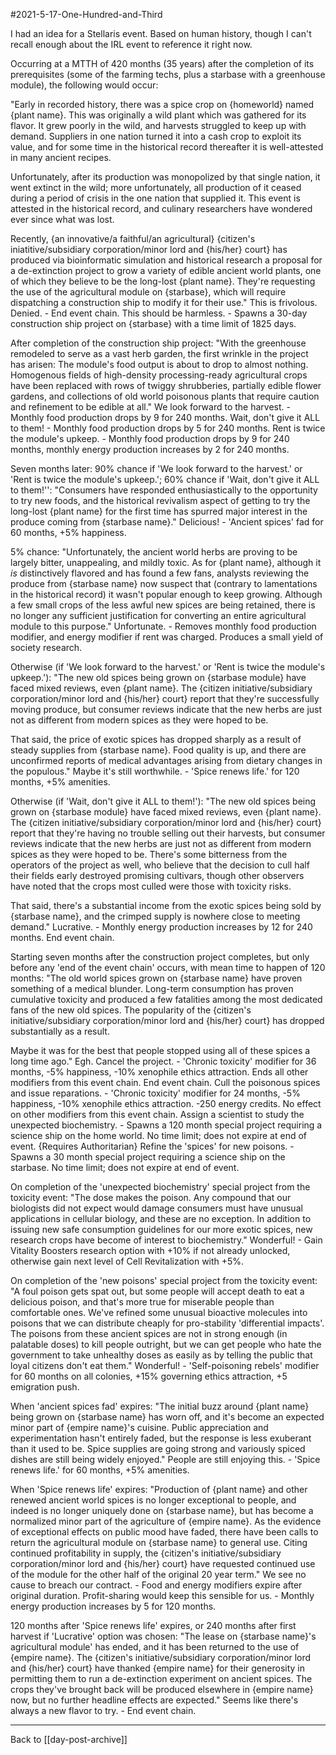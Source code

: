 #2021-5-17-One-Hundred-and-Third

I had an idea for a Stellaris event.  Based on human history, though I can't recall enough about the IRL event to reference it right now.

Occurring at a MTTH of 420 months (35 years) after the completion of its prerequisites (some of the farming techs, plus a starbase with a greenhouse module), the following would occur:

"Early in recorded history, there was a spice crop on {homeworld} named {plant name}.  This was originally a wild plant which was gathered for its flavor.  It grew poorly in the wild, and harvests struggled to keep up with demand.  Suppliers in one nation turned it into a cash crop to exploit its value, and for some time in the historical record thereafter it is well-attested in many ancient recipes.

Unfortunately, after its production was monopolized by that single nation, it went extinct in the wild; more unfortunately, all production of it ceased during a period of crisis in the one nation that supplied it.  This event is attested in the historical record, and culinary researchers have wondered ever since what was lost.

Recently, {an innovative/a faithful/an agricultural} {citizen's iniatitive/subsidiary corporation/minor lord and {his/her} court} has produced via bioinformatic simulation and historical research a proposal for a de-extinction project to grow a variety of edible ancient world plants, one of which they believe to be the long-lost {plant name}.  They're requesting the use of the agricultural module on {starbase}, which will require dispatching a construction ship to modify it for their use."
This is frivolous.  Denied.  - End event chain.
This should be harmless.  - Spawns a 30-day construction ship project on {starbase} with a time limit of 1825 days.

After completion of the construction ship project:
"With the greenhouse remodeled to serve as a vast herb garden, the first wrinkle in the project has arisen:  The module's food output is about to drop to almost nothing.  Homogenous fields of high-density processing-ready agricultural crops have been replaced with rows of twiggy shrubberies, partially edible flower gardens, and collections of old world poisonous plants that require caution and refinement to be edible at all."
We look forward to the harvest.  - Monthly food production drops by 9 for 240 months.
Wait, don't give it ALL to them! - Monthly food production drops by 5 for 240 months.
Rent is twice the module's upkeep.  - Monthly food production drops by 9 for 240 months, monthly energy production increases by 2 for 240 months.

Seven months later:
90% chance if 'We look forward to the harvest.' or 'Rent is twice the module's upkeep.'; 60% chance if 'Wait, don't give it ALL to them!'':
"Consumers have responded enthusiastically to the opportunity to try new foods, and the historical revivalism aspect of getting to try the long-lost {plant name} for the first time has spurred major interest in the produce coming from {starbase name}."
Delicious!  - 'Ancient spices' fad for 60 months, +5% happiness.

5% chance:
"Unfortunately, the ancient world herbs are proving to be largely bitter, unappealing, and mildly toxic.  As for {plant name}, although it *is* distinctively flavored and has found a few fans, analysts reviewing the produce from {starbase name} now suspect that (contrary to lamentations in the historical record) it wasn't popular enough to keep growing.  Although a few small crops of the less awful new spices are being retained, there is no longer any sufficient justification for converting an entire agricultural module to this purpose."
Unfortunate.  - Removes monthly food production modifier, and energy modifier if rent was charged.  Produces a small yield of society research.

Otherwise (if 'We look forward to the harvest.' or 'Rent is twice the module's upkeep.'):
"The new old spices being grown on {starbase module} have faced mixed reviews, even {plant name}.  The {citizen initiative/subsidiary corporation/minor lord and {his/her} court} report that they're successfully moving produce, but consumer reviews indicate that the new herbs are just not as different from modern spices as they were hoped to be.

That said, the price of exotic spices has dropped sharply as a result of steady supplies from {starbase name}.  Food quality is up, and there are unconfirmed reports of medical advantages arising from dietary changes in the populous."
Maybe it's still worthwhile.  - 'Spice renews life.' for 120 months, +5% amenities.

Otherwise (if 'Wait, don't give it ALL to them!'):
"The new old spices being grown on {starbase module} have faced mixed reviews, even {plant name}.  The {citizen initiative/subsidiary corporation/minor lord and {his/her} court} report that they're having no trouble selling out their harvests, but consumer reviews indicate that the new herbs are just not as different from modern spices as they were hoped to be.  There's some bitterness from the operators of the project as well, who believe that the decision to cull half their fields early destroyed promising cultivars, though other observers have noted that the crops most culled were those with toxicity risks.

That said, there's a substantial income from the exotic spices being sold by {starbase name}, and the crimped supply is nowhere close to meeting demand."
Lucrative.  - Monthly energy production increases by 12 for 240 months.  End event chain.

Starting seven months after the construction project completes, but only before any 'end of the event chain' occurs, with mean time to happen of 120 months:
"The old world spices grown on {starbase name} have proven something of a medical blunder.  Long-term consumption has proven cumulative toxicity and produced a few fatalities among the most dedicated fans of the new old spices.  The popularity of the {citizen's initiative/subsidiary corporation/minor lord and {his/her} court} has dropped substantially as a result.

Maybe it was for the best that people stopped using all of these spices a long time ago."
Egh.  Cancel the project. - 'Chronic toxicity' modifier for 36 months, -5% happiness, -10% xenophile ethics attraction.  Ends all other modifiers from this event chain.  End event chain.
Cull the poisonous spices and issue reparations. - 'Chronic toxicity' modifier for 24 months, -5% happiness, -10% xenophile ethics attraction.  -250 energy credits.  No effect on other modifiers from this event chain.
Assign a scientist to study the unexpected biochemistry.  - Spawns a 120 month special project requiring a science ship on the home world.  No time limit; does not expire at end of event.
{Requires Authoritarian}  Refine the 'spices' for new poisons.  - Spawns a 30 month special project requiring a science ship on the starbase.  No time limit; does not expire at end of event.

On completion of the 'unexpected biochemistry' special project from the toxicity event:
"The dose makes the poison.  Any compound that our biologists did not expect would damage consumers must have unusual applications in cellular biology, and these are no exception.  In addition to issuing new safe consumption guidelines for our more exotic spices, new research crops have become of interest to biochemistry."
Wonderful! - Gain Vitality Boosters research option with +10% if not already unlocked, otherwise gain next level of Cell Revitalization with +5%.

On completion of the 'new poisons' special project from the toxicity event:
"A foul poison gets spat out, but some people will accept death to eat a delicious poison, and that's more true for miserable people than comfortable ones.  We've refined some unusual bioactive molecules into poisons that we can distribute cheaply for pro-stability 'differential impacts'.  The poisons from these ancient spices are not in strong enough (in palatable doses) to kill people outright, but we can get people who hate the government to take unhealthy doses as easily as by telling the public that loyal citizens don't eat them."
Wonderful! - 'Self-poisoning rebels' modifier for 60 months on all colonies, +15% governing ethics attraction, +5 emigration push.

When 'ancient spices fad' expires:
"The initial buzz around {plant name} being grown on {starbase name} has worn off, and it's become an expected minor part of {empire name}'s cuisine.  Public appreciation and experimentation hasn't entirely faded, but the response is less exuberant than it used to be.  Spice supplies are going strong and variously spiced dishes are still being widely enjoyed."
People are still enjoying this. - 'Spice renews life.' for 60 months, +5% amenities.

When 'Spice renews life' expires:
"Production of {plant name} and other renewed ancient world spices is no longer exceptional to people, and indeed is no longer uniquely done on {starbase name}, but has become a normalized minor part of the agriculture of {empire name}.  As the evidence of exceptional effects on public mood have faded, there have been calls to return the agricultural module on {starbase name} to general use.  Citing continued profitability in supply, the {citizen's initiative/subsidiary corporation/minor lord and {his/her} court} have requested continued use of the module for the other half of the original 20 year term."
We see no cause to breach our contract. - Food and energy modifiers expire after original duration.
Profit-sharing would keep this sensible for us. - Monthly energy production increases by 5 for 120 months.

120 months after 'Spice renews life' expires, or 240 months after first harvest if 'Lucrative' option was chosen:
"The lease on {starbase name}'s agricultural module' has ended, and it has been returned to the use of {empire name}.  The {citizen's initiative/subsidiary corporation/minor lord and {his/her} court} have thanked {empire name} for their generosity in permitting them to run a de-extinction experiment on ancient spices.  The crops they've brought back will be produced elsewhere in {empire name} now, but no further headline effects are expected."
Seems like there's always a new flavor to try. - End event chain.

---
Back to [[day-post-archive]]